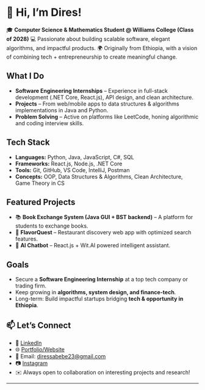 # 👋 Hi, I’m Dires!

🎓 **Computer Science & Mathematics Student @ Williams College (Class of 2028)**
💻 Passionate about building scalable software, elegant algorithms, and impactful products.
🌍 Originally from Ethiopia, with a vision of combining tech + entrepreneurship to create meaningful change.

## What I Do

* **Software Engineering Internships** – Experience in full-stack development (.NET Core, React.js), API design, and clean architecture.
* **Projects** – From web/mobile apps to data structures & algorithms implementations in Java and Python.
* **Problem Solving** – Active on platforms like LeetCode, honing algorithmic and coding interview skills.

## Tech Stack

* **Languages:** Python, Java, JavaScript, C#, SQL
* **Frameworks:** React.js, Node.js, .NET Core
* **Tools:** Git, GitHub, VS Code, IntelliJ, Postman
* **Concepts:** OOP, Data Structures & Algorithms, Clean Architecture, Game Theory in CS

## Featured Projects
* 📚 **Book Exchange System (Java GUI + BST backend)** – A platform for students to exchange books.
* 🍴 **FlavorQuest** – Restaurant discovery web app with optimized search features.
* 🤖 **AI Chatbot** – React.js + Wit.AI powered intelligent assistant.

## Goals

* Secure a **Software Engineering Internship** at a top tech company or trading firm.
* Keep growing in **algorithms, system design, and finance-tech**.
* Long-term: Build impactful startups bridging **tech & opportunity in Ethiopia**.

## 📫 Let’s Connect

- 💼 [LinkedIn](https://www.linkedin.com/in/dires-a-abatieneh/)  
- 🌐 [Portfolio/Website](https://diresabatieneh.netlify.app)  
- 📧 Email: [diressabebe23@gmail.com](mailto:your.email@domain.com)  
- 📷 [Instagram](https://instagram.com/mik_dier_213_)  
- ✉️ Always open to collaboration on interesting projects and research!  

---

